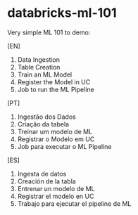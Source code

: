 # databricks-ml-101

Very simple ML 101 to demo:

[EN]
1. Data Ingestion
2. Table Creation
3. Train an ML Model
4. Register the Model in UC
5. Job to run the ML Pipeline

[PT]
1. Ingestão dos Dados
2. Criação da tabela
3. Treinar um modelo de ML 
4. Registrar o Modelo em UC
5. Job para executar o ML Pipeline

[ES]
1. Ingesta de datos
2. Creación de la tabla
3. Entrenar un modelo de ML
4. Registrar el modelo en UC
5. Trabajo para ejecutar el pipeline de ML
